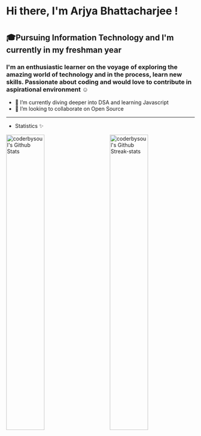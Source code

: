 # Hi there, I'm Arjya Bhattacharjee  !<img  width="50px" height="10px" src="https://raw.githubusercontent.com/syedareehaquasar/syedareehaquasar/master/gifs/Hi.gif" />

## 🎓Pursuing Information Technology and I'm currently in my freshman year

### I'm an enthusiastic learner on the voyage of exploring the amazing world of technology and in the process, learn new skills. Passionate about coding and would love to contribute in aspirational environment ☺

- 🚀 I’m currently diving deeper into DSA and learning Javascript
- 🚀 I’m looking to collaborate on Open Source

___

- Statistics ✨

<img  align="left" width="45%" alt="coderbysoul's Github Stats" src="https://github-readme-stats.vercel.app/api?username=coderbysoul&show_icons=true&theme=radical"/>
<img  align="right" width="45%" alt="coderbysoul's Github Streak-stats" src="https://github-readme-streak-stats.herokuapp.com/?user=coderbysoul&theme=radical" />

   
 
